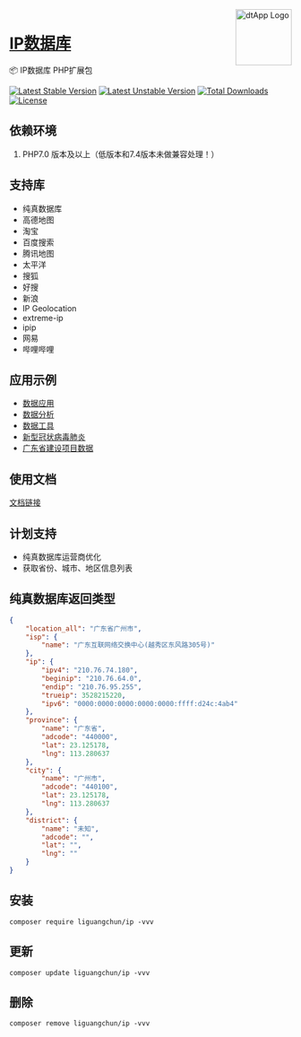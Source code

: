 <img align="right" width="100" src="https://cdn.oss.liguangchun.cn/04/999e9f2f06d396968eacc10ce9bc8a.png" alt="dtApp Logo"/>

<h1 align="left"><a href="https://www.liguangchun.cn/">IP数据库</a></h1>

📦 IP数据库 PHP扩展包

[![Latest Stable Version](https://poser.pugx.org/liguangchun/ip/v/stable)](https://packagist.org/packages/liguangchun/ip) 
[![Latest Unstable Version](https://poser.pugx.org/liguangchun/ip/v/unstable)](https://packagist.org/packages/liguangchun/ip) 
[![Total Downloads](https://poser.pugx.org/liguangchun/ip/downloads)](https://packagist.org/packages/liguangchun/ip) 
[![License](https://poser.pugx.org/liguangchun/ip/license)](https://packagist.org/packages/liguangchun/ip)

## 依赖环境

1. PHP7.0 版本及以上（低版本和7.4版本未做兼容处理！）

## 支持库
- 纯真数据库
- 高德地图
- 淘宝
- 百度搜索
- 腾讯地图
- 太平洋
- 搜狐
- 好搜
- 新浪
- IP Geolocation
- extreme-ip
- ipip
- 网易
- 哔哩哔哩

## 应用示例
- [数据应用](https://www.liguangchun.cn/ "数据应用")
- [数据分析](https://data.liguangchun.cn/ "数据分析")
- [数据工具](https://tool.liguangchun.cn/ "数据工具")
- [新型冠状病毒肺炎](https://data.liguangchun.cn/pneumonia/index.html "新型冠状病毒肺炎")
- [广东省建设项目数据](https://data.liguangchun.cn/gdbuild/index.html "广东省建设项目数据")

## 使用文档

[文档链接](https://apidoc.liguangchun.cn/web/#/8 "文档链接")

## 计划支持
- 纯真数据库运营商优化
- 获取省份、城市、地区信息列表

## 纯真数据库返回类型

``` json
{
	"location_all": "广东省广州市",
	"isp": {
		"name": "广东互联网络交换中心(越秀区东风路305号)"
	},
	"ip": {
		"ipv4": "210.76.74.180",
		"beginip": "210.76.64.0",
		"endip": "210.76.95.255",
		"trueip": 3528215220,
		"ipv6": "0000:0000:0000:0000:0000:ffff:d24c:4ab4"
	},
	"province": {
		"name": "广东省",
		"adcode": "440000",
		"lat": 23.125178,
		"lng": 113.280637
	},
	"city": {
		"name": "广州市",
		"adcode": "440100",
		"lat": 23.125178,
		"lng": 113.280637
	},
	"district": {
		"name": "未知",
		"adcode": "",
		"lat": "",
		"lng": ""
	}
}
```

## 安装

```text
composer require liguangchun/ip -vvv
```

## 更新

```text
composer update liguangchun/ip -vvv
```

## 删除

```text
composer remove liguangchun/ip -vvv
```
